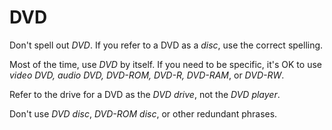 # DVD

Don't spell out *DVD*. If you refer to a DVD as a *disc*, use the correct spelling.

Most of the time, use *DVD* by itself. If you need to be specific, it's OK to use *video DVD, audio DVD, DVD-ROM, DVD-R, DVD-RAM*, or *DVD-RW*.

Refer to the drive for a DVD as the *DVD drive*, not the *DVD player*.

Don't use *DVD disc*, *DVD-ROM disc*, or other redundant phrases.
